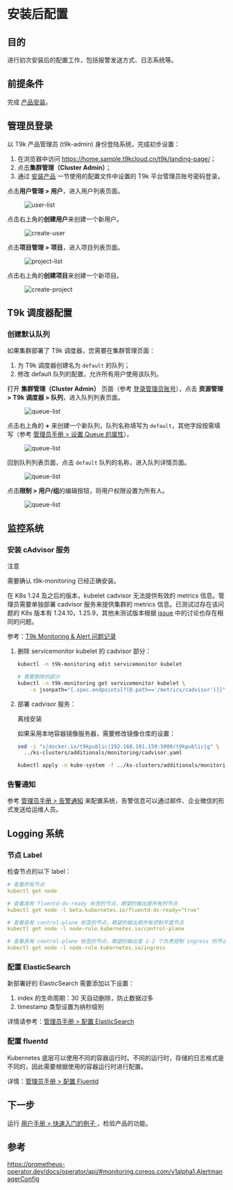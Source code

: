 # 安装后配置

## 目的

进行初次安装后的配置工作，包括报警发送方式、日志系统等。

## 前提条件

完成 [产品安装](./install.md)。

## 管理员登录

以 T9k 产品管理员 (t9k-admin) 身份登陆系统，完成初步设置：

1. 在浏览器中访问 <https://home.sample.t9kcloud.cn/t9k/landing-page/>；
2. 点击**集群管理（Cluster Admin）**；
3. 通过 [安装产品](./install.md) 一节使用的配置文件中设置的 T9k 平台管理员账号密码登录。

点击**用户管理 > 用户**，进入用户列表页面。

<figure class="screenshot">
  <img alt="user-list" src="../../assets/online/user-list.png" />
</figure>

点击右上角的**创建用户**来创建一个新用户。

<figure class="screenshot">
  <img alt="create-user" src="../../assets/online/create-user.png" />
</figure>

点击**项目管理 > 项目**，进入项目列表页面。

<figure class="screenshot">
  <img alt="project-list" src="../../assets/online/project-list.png" />
</figure>

点击右上角的**创建项目**来创建一个新项目。

<figure class="screenshot">
  <img alt="create-project" src="../../assets/online/create-project.png" />
</figure>

## T9k 调度器配置

### 创建默认队列

如果集群部署了 T9k 调度器，您需要在集群管理页面：
1. 为 T9k 调度器创建名为 `default` 的队列；
2. 修改 default 队列的配置，允许所有用户使用该队列。

打开 **集群管理（Cluster Admin）** 页面（参考 [登录管理员账号](#登录管理员账号)），点击 **资源管理 > T9k 调度器 > 队列**，进入队列列表页面。

<figure class="screenshot">
  <img alt="queue-list" src="../../assets/online/queue-list.png" />
</figure>

点击右上角的 **+** 来创建一个新队列，队列名称填写为 `default`，其他字段按需填写（参考 [管理员手册 > 设置 Queue 的属性](../../../resource-management/queue.md#设置-queue-的属性)）。

<figure class="screenshot">
  <img alt="queue-list" src="../../assets/online/create-queue.png" />
</figure>

回到队列列表页面，点击 `default` 队列的名称，进入队列详情页面。

<figure class="screenshot">
  <img alt="queue-list" src="../../assets/online/queue-detail.png" />
</figure>

点击**限制 > 用户/组**的编辑按钮，将用户权限设置为所有人。

<figure class="screenshot">
  <img alt="queue-list" src="../../assets/online/queue-all-users.png" />
</figure>

## 监控系统

### 安装 cAdvisor 服务

<aside class="note">
<div class="title">注意</div>

需要确认 t9k-monitoring 已经正确安装。

</aside>

在 K8s 1.24 及之后的版本，kubelet cadvisor 无法提供有效的 metrics 信息。管理员需要单独部署 cadvisor 服务来提供集群的 metrics 信息。已测试过存在该问题的 K8s 版本有 1.24.10，1.25.9，其他未测试版本根据 <a target="_blank" rel="noopener noreferrer" href="https://github.com/google/cadvisor/issues/2785#issuecomment-1205538108">issue</a> 中的讨论也存在相同的问题。

参考：[T9k Monitoring & Alert 问题记录](https://docs.google.com/document/d/141Vyd2joYRgdL0gttc6iLZnOFvWsHXFWFPXiafOkV0w/edit#heading=h.8zt69amb1stn)


1. 删除 servicemonitor kubelet 的 cadvisor 部分：

    ```bash
    kubectl -n t9k-monitoring edit servicemonitor kubelet

    # 需要删除的部分
    kubectl -n t9k-monitoring get servicemonitor kubelet \
        -o jsonpath="{.spec.endpoints[?(@.path=='/metrics/cadvisor')]}"
    ```

2. 部署 cadvisor 服务：
 
    <aside class="note">
    <div class="title">离线安装</div>

    如果采用本地容器镜像服务器，需要修改镜像仓库的设置：

    ```bash
    sed -i "s|docker.io/t9kpublic|192.168.101.159:5000/t9kpublic|g" \
      ../ks-clusters/additionals/monitoring/cadvisor.yaml
    ```

    </aside>


    ```bash
    kubectl apply -n kube-system -f ../ks-clusters/additionals/monitoring/cadvisor.yaml
    ```

### 告警通知

参考 [管理员手册 > 告警通知](../../../monitoring-and-log-system/monitoring-system.md#告警通知) 来配置系统，告警信息可以通过邮件、企业微信的形式发送给运维人员。

## Logging 系统

### 节点 Label

检查节点的以下 label：

```yaml
# 查看所有节点
kubectl get node

# 查看具有 fluentd-ds-ready 标签的节点，期望的输出是所有的节点
kubectl get node -l beta.kubernetes.io/fluentd-ds-ready="true"

# 查看具有 control-plane 标签的节点，期望的输出是所有控制平面节点
kubectl get node -l node-role.kubernetes.io/control-plane

# 查看具有 control-plane 标签的节点，期望的输出是 1-2 个负责控制 ingress 的节点
kubectl get node -l node-role.kubernetes.io/ingress
```

### 配置 ElasticSearch

新部署好的 ElasticSearch 需要添加以下设置：

1. index 的生命周期：30 天自动删除，防止数据过多
1. timestamp 类型设置为纳秒级别

详情请参考：[管理员手册 > 配置 ElasticSearch](../../../monitoring-and-log-system/es.md#修改配置)

### 配置 fluentd

Kubernetes 底层可以使用不同的容器运行时。不同的运行时，存储的日志格式是不同的，因此需要根据使用的容器运行时进行配置。

详情：[管理员手册 > 配置 Fluentd](../../../monitoring-and-log-system/fluentd.md#修改-fluentd-配置)


## 下一步

运行 <a target="_blank" rel="noopener noreferrer" href="https://t9k.github.io/user-manuals/latest/get-started/index.html"> 用户手册 > 快速入门的例子 </a>，检验产品的功能。


## 参考

<https://prometheus-operator.dev/docs/operator/api/#monitoring.coreos.com/v1alpha1.AlertmanagerConfig>
